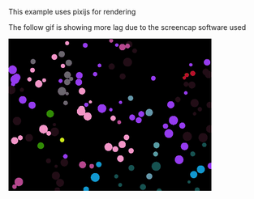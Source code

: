 This example uses pixijs for rendering

The follow gif is showing more lag due to the screencap software used

![example](./example.gif)
